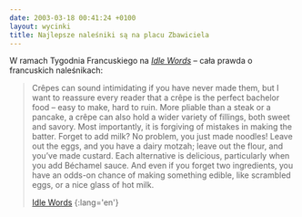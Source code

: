 ```yaml
---
date: 2003-03-18 00:41:24 +0100
layout: wycinki
title: Najlepsze naleśniki są na placu Zbawiciela
---
```


W ramach Tygodnia Francuskiego na <cite>[Idle Words](http://idlewords.com/ 'fighting francophobia since wednesday')</cite> – cała prawda o francuskich naleśnikach:

> Crêpes can sound intimidating if you have never made them, but I want to reassure every reader that a crêpe is the perfect bachelor food – easy to make, hard to ruin. More pliable than a steak or a pancake, a crêpe can also hold a wider variety of fillings, both sweet and savory. Most importantly, it is forgiving of mistakes in making the batter. Forget to add milk? No problem, you just made noodles! Leave out the eggs, and you have a dairy motzah; leave out the flour, and you’ve made custard. Each alternative is delicious, particularly when you add Béchamel sauce. And even if you forget two ingredients, you have an odds-on chance of making something edible, like scrambled eggs, or a nice glass of hot milk.
>
> [Idle Words](http://idlewords.com/2003/03/ 'wpis z 15 marca')
{:lang='en'}
